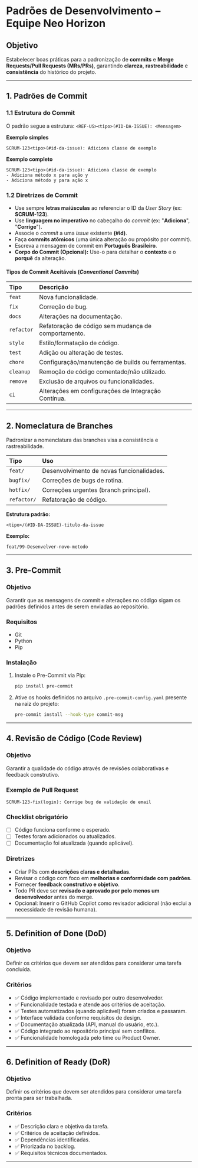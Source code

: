 # Padrões de Desenvolvimento – Equipe Neo Horizon

## Objetivo
Estabelecer boas práticas para a padronização de **commits** e **Merge Requests/Pull Requests (MRs/PRs)**, garantindo **clareza**, **rastreabilidade** e **consistência** do histórico do projeto.

---

## 1. Padrões de Commit

### 1.1 Estrutura do Commit

O padrão segue a estrutura: `<REF-US><tipo>(#ID-DA-ISSUE): <Mensagem>`

**Exemplo simples**
```plaintext
SCRUM-123<tipo>(#id-da-issue): Adiciona classe de exemplo
```

**Exemplo completo**
```plaintext
SCRUM-123<tipo>(#id-da-issue): Adiciona classe de exemplo
- Adiciona método x para ação y
- Adiciona método y para ação x
```

### 1.2 Diretrizes de Commit

- Use sempre **letras maiúsculas** ao referenciar o ID da *User Story* (ex: **SCRUM-123**).
- Use **linguagem no imperativo** no cabeçalho do *commit* (ex: "**Adiciona**", "**Corrige**").
- Associe o *commit* a uma *issue* existente **(#id)**.
- Faça **commits atômicos** (uma única alteração ou propósito por commit).
- Escreva a mensagem de commit em **Português Brasileiro**.
- **Corpo do Commit (Opcional):** Use-o para detalhar o **contexto** e o **porquê** da alteração.

#### Tipos de Commit Aceitáveis (*Conventional Commits*)

| Tipo       | Descrição                                             |
|:-----------|:-----------------------------------------------------|
| `feat`     | Nova funcionalidade.                                 |
| `fix`      | Correção de bug.                                     | 
| `docs`     | Alterações na documentação.                          |
| `refactor` | Refatoração de código sem mudança de comportamento.  |
| `style`    | Estilo/formatação de código.                         |
| `test`     | Adição ou alteração de testes.                       |
| `chore`    | Configuração/manutenção de builds ou ferramentas.    |
| `cleanup`  | Remoção de código comentado/não utilizado.           |
| `remove`   | Exclusão de arquivos ou funcionalidades.             |
| `ci`       | Alterações em configurações de Integração Contínua.  |

---

## 2. Nomeclatura de Branches

Padronizar a nomenclatura das branches visa a consistência e rastreabilidade.

| Tipo         | Uso                                       |
|:-------------|:------------------------------------------|
| `feat/`      | Desenvolvimento de novas funcionalidades. |
| `bugfix/`    | Correções de bugs de rotina.              |
| `hotfix/`    | Correções urgentes (branch principal).    |
| `refactor/`  | Refatoração de código.                    |

**Estrutura padrão:**
```plaintext
<tipo>/(#ID-DA-ISSUE)-titulo-da-issue
```

**Exemplo:**
```plaintext
feat/99-Desenvelver-novo-metodo
```

---

## 3. Pre-Commit

### Objetivo
Garantir que as mensagens de commit e alterações no código sigam os padrões definidos antes de serem enviadas ao repositório.

### Requisitos
- Git
- Python
- Pip

### Instalação

1. Instale o Pre-Commit via Pip:
    ```bash
    pip install pre-commit
    ```
2. Ative os hooks definidos no arquivo `.pre-commit-config.yaml` presente na raiz do projeto:
    ```bash
    pre-commit install --hook-type commit-msg
    ```

---

## 4. Revisão de Código (Code Review)

### Objetivo
Garantir a qualidade do código através de revisões colaborativas e feedback construtivo.

### Exemplo de Pull Request

```plaintext
SCRUM-123-fix(login): Corrige bug de validação de email
```

### Checklist obrigatório

- [ ] Código funciona conforme o esperado.
- [ ] Testes foram adicionados ou atualizados.
- [ ] Documentação foi atualizada (quando aplicável).

### Diretrizes

- Criar PRs com **descrições claras e detalhadas**.
- Revisar o código com foco em **melhorias e conformidade com padrões**.
- Fornecer **feedback construtivo e objetivo**.
- Todo PR deve ser **revisado e aprovado por pelo menos um desenvolvedor** antes do merge.
- Opcional: Inserir o GitHub Copilot como revisador adicional (não exclui a necessidade de revisão humana).

---

## 5. Definition of Done (DoD)

### Objetivo
Definir os critérios que devem ser atendidos para considerar uma tarefa concluída.

### Critérios

- ✅ Código implementado e revisado por outro desenvolvedor.
- ✅ Funcionalidade testada e atende aos critérios de aceitação.
- ✅ Testes automatizados (quando aplicável) foram criados e passaram.
- ✅ Interface validada conforme requisitos de design.
- ✅ Documentação atualizada (API, manual do usuário, etc.).
- ✅ Código integrado ao repositório principal sem conflitos.
- ✅ Funcionalidade homologada pelo time ou Product Owner.

---

## 6. Definition of Ready (DoR)

### Objetivo
Definir os critérios que devem ser atendidos para considerar uma tarefa pronta para ser trabalhada.

### Critérios

- ✅ Descrição clara e objetiva da tarefa.
- ✅ Critérios de aceitação definidos.
- ✅ Dependências identificadas.
- ✅ Priorizada no backlog.
- ✅ Requisitos técnicos documentados.

---